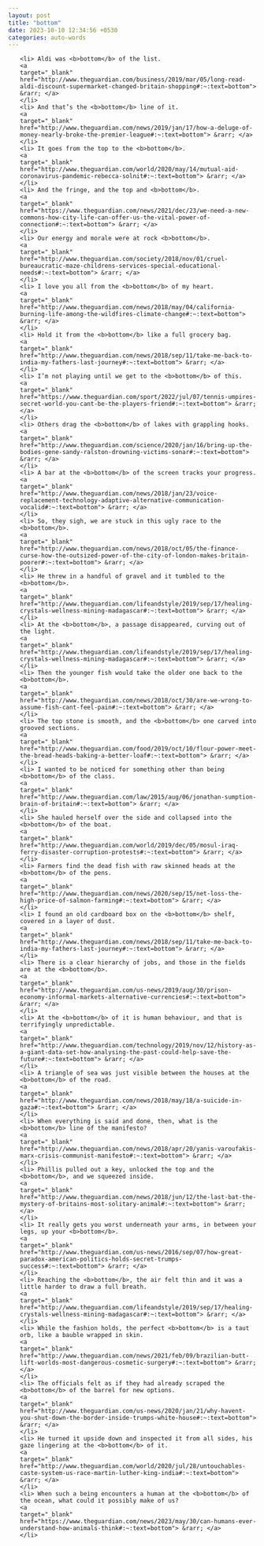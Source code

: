 ```yaml
---
layout: post
title: "bottom"
date: 2023-10-10 12:34:56 +0530
categories: auto-words
---
```

<ol>

    <li> Aldi was <b>bottom</b> of the list.
    <a 
    target="_blank" 
    href="http://www.theguardian.com/business/2019/mar/05/long-read-aldi-discount-supermarket-changed-britain-shopping#:~:text=bottom"> &rarr; </a>
    </li>
    <li> And that’s the <b>bottom</b> line of it.
    <a 
    target="_blank" 
    href="http://www.theguardian.com/news/2019/jan/17/how-a-deluge-of-money-nearly-broke-the-premier-league#:~:text=bottom"> &rarr; </a>
    </li>
    <li> It goes from the top to the <b>bottom</b>.
    <a 
    target="_blank" 
    href="http://www.theguardian.com/world/2020/may/14/mutual-aid-coronavirus-pandemic-rebecca-solnit#:~:text=bottom"> &rarr; </a>
    </li>
    <li> And the fringe, and the top and <b>bottom</b>.
    <a 
    target="_blank" 
    href="https://www.theguardian.com/news/2021/dec/23/we-need-a-new-commons-how-city-life-can-offer-us-the-vital-power-of-connection#:~:text=bottom"> &rarr; </a>
    </li>
    <li> Our energy and morale were at rock <b>bottom</b>.
    <a 
    target="_blank" 
    href="http://www.theguardian.com/society/2018/nov/01/cruel-bureaucratic-maze-childrens-services-special-educational-needs#:~:text=bottom"> &rarr; </a>
    </li>
    <li> I love you all from the <b>bottom</b> of my heart.
    <a 
    target="_blank" 
    href="http://www.theguardian.com/news/2018/may/04/california-burning-life-among-the-wildfires-climate-change#:~:text=bottom"> &rarr; </a>
    </li>
    <li> Hold it from the <b>bottom</b> like a full grocery bag.
    <a 
    target="_blank" 
    href="http://www.theguardian.com/news/2018/sep/11/take-me-back-to-india-my-fathers-last-journey#:~:text=bottom"> &rarr; </a>
    </li>
    <li> I’m not playing until we get to the <b>bottom</b> of this.
    <a 
    target="_blank" 
    href="https://www.theguardian.com/sport/2022/jul/07/tennis-umpires-secret-world-you-cant-be-the-players-friend#:~:text=bottom"> &rarr; </a>
    </li>
    <li> Others drag the <b>bottom</b> of lakes with grappling hooks.
    <a 
    target="_blank" 
    href="http://www.theguardian.com/science/2020/jan/16/bring-up-the-bodies-gene-sandy-ralston-drowning-victims-sonar#:~:text=bottom"> &rarr; </a>
    </li>
    <li> A bar at the <b>bottom</b> of the screen tracks your progress.
    <a 
    target="_blank" 
    href="http://www.theguardian.com/news/2018/jan/23/voice-replacement-technology-adaptive-alternative-communication-vocalid#:~:text=bottom"> &rarr; </a>
    </li>
    <li> So, they sigh, we are stuck in this ugly race to the <b>bottom</b>.
    <a 
    target="_blank" 
    href="http://www.theguardian.com/news/2018/oct/05/the-finance-curse-how-the-outsized-power-of-the-city-of-london-makes-britain-poorer#:~:text=bottom"> &rarr; </a>
    </li>
    <li> He threw in a handful of gravel and it tumbled to the <b>bottom</b>.
    <a 
    target="_blank" 
    href="http://www.theguardian.com/lifeandstyle/2019/sep/17/healing-crystals-wellness-mining-madagascar#:~:text=bottom"> &rarr; </a>
    </li>
    <li> At the <b>bottom</b>, a passage disappeared, curving out of the light.
    <a 
    target="_blank" 
    href="http://www.theguardian.com/lifeandstyle/2019/sep/17/healing-crystals-wellness-mining-madagascar#:~:text=bottom"> &rarr; </a>
    </li>
    <li> Then the younger fish would take the older one back to the <b>bottom</b>.
    <a 
    target="_blank" 
    href="http://www.theguardian.com/news/2018/oct/30/are-we-wrong-to-assume-fish-cant-feel-pain#:~:text=bottom"> &rarr; </a>
    </li>
    <li> The top stone is smooth, and the <b>bottom</b> one carved into grooved sections.
    <a 
    target="_blank" 
    href="http://www.theguardian.com/food/2019/oct/10/flour-power-meet-the-bread-heads-baking-a-better-loaf#:~:text=bottom"> &rarr; </a>
    </li>
    <li> I wanted to be noticed for something other than being <b>bottom</b> of the class.
    <a 
    target="_blank" 
    href="http://www.theguardian.com/law/2015/aug/06/jonathan-sumption-brain-of-britain#:~:text=bottom"> &rarr; </a>
    </li>
    <li> She hauled herself over the side and collapsed into the <b>bottom</b> of the boat.
    <a 
    target="_blank" 
    href="http://www.theguardian.com/world/2019/dec/05/mosul-iraq-ferry-disaster-corruption-protests#:~:text=bottom"> &rarr; </a>
    </li>
    <li> Farmers find the dead fish with raw skinned heads at the <b>bottom</b> of the pens.
    <a 
    target="_blank" 
    href="http://www.theguardian.com/news/2020/sep/15/net-loss-the-high-price-of-salmon-farming#:~:text=bottom"> &rarr; </a>
    </li>
    <li> I found an old cardboard box on the <b>bottom</b> shelf, covered in a layer of dust.
    <a 
    target="_blank" 
    href="http://www.theguardian.com/news/2018/sep/11/take-me-back-to-india-my-fathers-last-journey#:~:text=bottom"> &rarr; </a>
    </li>
    <li> There is a clear hierarchy of jobs, and those in the fields are at the <b>bottom</b>.
    <a 
    target="_blank" 
    href="http://www.theguardian.com/us-news/2019/aug/30/prison-economy-informal-markets-alternative-currencies#:~:text=bottom"> &rarr; </a>
    </li>
    <li> At the <b>bottom</b> of it is human behaviour, and that is terrifyingly unpredictable.
    <a 
    target="_blank" 
    href="http://www.theguardian.com/technology/2019/nov/12/history-as-a-giant-data-set-how-analysing-the-past-could-help-save-the-future#:~:text=bottom"> &rarr; </a>
    </li>
    <li> A triangle of sea was just visible between the houses at the <b>bottom</b> of the road.
    <a 
    target="_blank" 
    href="http://www.theguardian.com/news/2018/may/18/a-suicide-in-gaza#:~:text=bottom"> &rarr; </a>
    </li>
    <li> When everything is said and done, then, what is the <b>bottom</b> line of the manifesto?
    <a 
    target="_blank" 
    href="http://www.theguardian.com/news/2018/apr/20/yanis-varoufakis-marx-crisis-communist-manifesto#:~:text=bottom"> &rarr; </a>
    </li>
    <li> Phillis pulled out a key, unlocked the top and the <b>bottom</b>, and we squeezed inside.
    <a 
    target="_blank" 
    href="http://www.theguardian.com/news/2018/jun/12/the-last-bat-the-mystery-of-britains-most-solitary-animal#:~:text=bottom"> &rarr; </a>
    </li>
    <li> It really gets you worst underneath your arms, in between your legs, up your <b>bottom</b>.
    <a 
    target="_blank" 
    href="http://www.theguardian.com/us-news/2016/sep/07/how-great-paradox-american-politics-holds-secret-trumps-success#:~:text=bottom"> &rarr; </a>
    </li>
    <li> Reaching the <b>bottom</b>, the air felt thin and it was a little harder to draw a full breath.
    <a 
    target="_blank" 
    href="http://www.theguardian.com/lifeandstyle/2019/sep/17/healing-crystals-wellness-mining-madagascar#:~:text=bottom"> &rarr; </a>
    </li>
    <li> While the fashion holds, the perfect <b>bottom</b> is a taut orb, like a bauble wrapped in skin.
    <a 
    target="_blank" 
    href="http://www.theguardian.com/news/2021/feb/09/brazilian-butt-lift-worlds-most-dangerous-cosmetic-surgery#:~:text=bottom"> &rarr; </a>
    </li>
    <li> The officials felt as if they had already scraped the <b>bottom</b> of the barrel for new options.
    <a 
    target="_blank" 
    href="http://www.theguardian.com/us-news/2020/jan/21/why-havent-you-shut-down-the-border-inside-trumps-white-house#:~:text=bottom"> &rarr; </a>
    </li>
    <li> He turned it upside down and inspected it from all sides, his gaze lingering at the <b>bottom</b> of it.
    <a 
    target="_blank" 
    href="http://www.theguardian.com/world/2020/jul/28/untouchables-caste-system-us-race-martin-luther-king-india#:~:text=bottom"> &rarr; </a>
    </li>
    <li> When such a being encounters a human at the <b>bottom</b> of the ocean, what could it possibly make of us?
    <a 
    target="_blank" 
    href="https://www.theguardian.com/news/2023/may/30/can-humans-ever-understand-how-animals-think#:~:text=bottom"> &rarr; </a>
    </li>